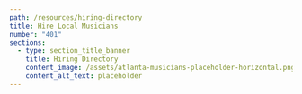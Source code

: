 ```yaml
---
path: /resources/hiring-directory
title: Hire Local Musicians
number: "401"
sections:
  - type: section_title_banner
    title: Hiring Directory
    content_image: /assets/atlanta-musicians-placeholder-horizontal.png
    content_alt_text: placeholder
---
```

